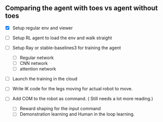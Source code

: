 
## Comparing the agent with toes vs agent without toes

- [x] Setup regular env and viewer
- [ ] Setup RL agent to load the env and walk straight

- [ ] Setup Ray or stable-baselines3 for training the agent
  - [ ] Regular network
  - [ ] CNN network
  - [ ] attention network

- [ ] Launch the training in the cloud

- [ ] Write IK code for the legs moving for actual robot to move.

- [ ] Add COM to the robot as command. ( Still needs a lot more reading.)
  - [ ] Reward shaping for the input command
  - [ ] Demonstration learning and Human in the loop learning.
